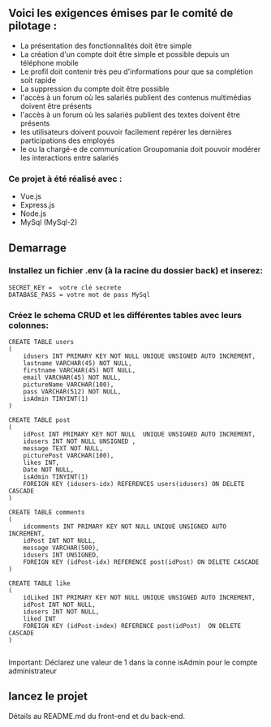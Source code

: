 
## Voici les exigences émises par le comité de pilotage :

* La présentation des fonctionnalités doit être simple
* La création d'un compte doit être simple et possible depuis un téléphone mobile
* Le profil doit contenir très peu d'informations pour que sa complétion soit rapide
* La suppression du compte doit être possible
* l'accès à un forum où les salariés publient des contenus multimédias doivent être présents
* l'accès à un forum où les salariés publient des textes doivent être présents
* les utilisateurs doivent pouvoir facilement repérer les dernières participations des employés
* le ou la chargé-e de communication Groupomania doit pouvoir modérer les interactions entre salariés

### Ce projet à été réalisé avec :

* Vue.js
* Express.js
* Node.js
* MySql (MySql-2)

## Demarrage

### Installez un fichier .env (à la racine du dossier back) et inserez:

```
SECRET_KEY =  votre clé secrete
DATABASE_PASS = votre mot de pass MySql

```
### Créez le schema CRUD et les différentes tables avec leurs colonnes:

```
CREATE TABLE users
(
    idusers INT PRIMARY KEY NOT NULL UNIQUE UNSIGNED AUTO INCREMENT,
    lastname VARCHAR(45) NOT NULL,
    firstname VARCHAR(45) NOT NULL,
    email VARCHAR(45) NOT NULL,
    pictureName VARCHAR(100),
    pass VARCHAR(512) NOT NULL,
    isAdmin TINYINT(1)   
)

CREATE TABLE post
(
    idPost INT PRIMARY KEY NOT NULL  UNIQUE UNSIGNED AUTO INCREMENT,
    idusers INT NOT NULL UNSIGNED ,
    message TEXT NOT NULL,
    picturePost VARCHAR(100),
    likes INT,
    Date NOT NULL,
    isAdmin TINYINT(1) 
    FOREIGN KEY (idusers-idx) REFERENCES users(idusers) ON DELETE CASCADE
)

CREATE TABLE comments
(
    idcomments INT PRIMARY KEY NOT NULL UNIQUE UNSIGNED AUTO INCREMENT,
    idPost INT NOT NULL,
    message VARCHAR(500),
    idusers INT UNSIGNED,
    FOREIGN KEY (idPost-idx) REFERENCE post(idPost) ON DELETE CASCADE
)

CREATE TABLE like
(
    idLiked INT PRIMARY KEY NOT NULL UNIQUE UNSIGNED AUTO INCREMENT,
    idPost INT NOT NULL,
    idusers INT NOT NULL,
    liked INT
    FOREIGN KEY (idPost-index) REFERENCE post(idPost)  ON DELETE CASCADE
)


```
Important: Déclarez une valeur de 1 dans la conne isAdmin pour le compte administrateur

## lancez le projet

Détails au README.md du front-end et du back-end.